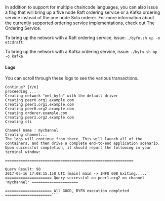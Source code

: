 In addition to support for multiple chaincode languages, you can also issue a flag that will bring up a five node Raft ordering service or a Kafka ordering service instead of the one node Solo orderer. For more information about the currently supported ordering service implementations, check out The Ordering Service.

To bring up the network with a Raft ordering service, issue:
`./byfn.sh up -o etcdraft`

To bring up the network with a Kafka ordering service, issue:
`./byfn.sh up -o kafka`

#### Logs
You can scroll through these logs to see the various transactions.

```Starting for channel 'mychannel' with CLI timeout of '10' seconds and CLI delay of '3' seconds
Continue? [Y/n]
proceeding ...
Creating network "net_byfn" with the default driver
Creating peer0.org1.example.com
Creating peer1.org1.example.com
Creating peer0.org2.example.com
Creating orderer.example.com
Creating peer1.org2.example.com
Creating cli

Channel name : mychannel
Creating channel...
The logs will continue from there. This will launch all of the containers, and then drive a complete end-to-end application scenario. Upon successful completion, it should report the following in your terminal window:

==========================================================

Query Result: 90
2017-05-16 17:08:15.158 UTC [main] main -> INFO 008 Exiting.....
===================== Query successful on peer1.org2 on channel 'mychannel' =====================

===================== All GOOD, BYFN execution completed =====================```